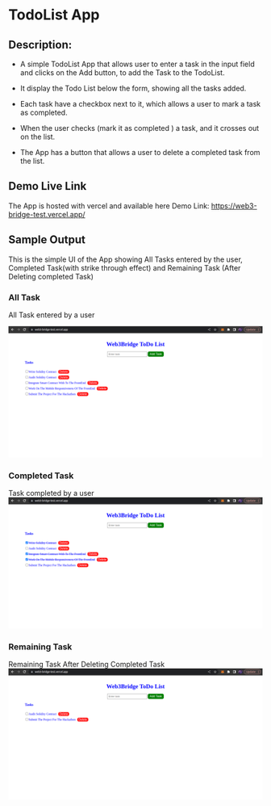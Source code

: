 # TodoList App

## Description:

- A simple TodoList App that allows user to enter a task in the input field and clicks on the Add button, to add the Task to the TodoList.
- It display the Todo List below the form, showing all the tasks added.
- Each task have a checkbox next to it, which allows a user to mark a task as completed.
- When the user checks (mark it as completed ) a task, and it crosses out on the list.

- The App has a button that allows a user to delete a completed task from the list.

## Demo Live Link

The App is hosted with vercel and available here
Demo Link: https://web3-bridge-test.vercel.app/

## Sample Output

This is the simple UI of the App showing All Tasks entered by the user, Completed Task(with strike through effect) and Remaining Task (After Deleting completed Task)

### All Task

All Task entered by a user

![AllTask](./images/AllTask.png)

### Completed Task

Task completed by a user
![CompletedTask](./images/completedTask.png)

### Remaining Task

Remaining Task After Deleting Completed Task
![RemainingTask](./images/RemainingTask.png)
